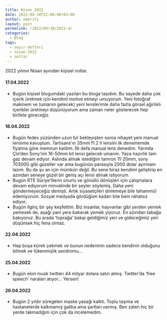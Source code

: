```yaml
---
title: Nisan 2022
date: 2022-04-30T22:00:00+03:00
author: omerify
layout: post
permalink: /2022/04/30/2022-4/
categories:
  - Blog
tags:
  - seyir-defteri
  - nisan-2022
  - notlar
---
```


2022 yılının Nisan ayından kişisel notlar.

#### 17.04.2022

  * Bugün kişisel blogumdaki yazıları bu bloga taşıdım. Bu sayede daha çok içerik üretmek için kendimi motive etmeyi umuyorum. Yeni fotoğraf makinem ve (umarım gelecek) yeni lenslerimle daha fazla görsel ağırlıklı içerikler üretmeyi düşünüyorum ama zaman neler gösterecek hep birlikte göreceğiz.

#### 18.04.2022

  * Bugün fedex yüzünden uzun bir bekleyişten sonra nihayet yeni manual lensime kavuştum. 7artisans’ın 35mm f1.2 II lensini ilk denememde fiyatına göre memnun kaldım. İlk defa manual lens denedim. Yarında Çin’den Sony’nin 16-50mm kit lensi gelecek umarım. Yaza hazırlık tam gaz devam ediyor. Aslında almak istediğim tamron 11-20mm, sony 70300G gibi güzeller var ama bugünün parasıyla 2000 dolar ayırmam lazım. Bu da şu an için mümkün değil. Bu sene biraz kendimi geliştirip en azından seneye güzel bir geniş açı lensi almak istiyorum.
  * Bugün RTE Süriye’lilerin onurlu ve gönüllü dönüşleri için çalışmalara devam ediyorum minvalinde bir şeyler söylemiş. Daha yeni göndermeyeceğiz demişti. Artık siyasetçileri dinlemeye bile tahammül edemiyorum. Sosyal medyada gördüğüm kadarı bile beni rahatsız ediyor.
  * Bugün ilginç bir şey keşfettim. Biz insanlar, hayvanlar gibi yerden yemek yemesek de, aşağı yani yere bakarak yemek yiyoruz. En azından tabağa bakıyoruz. Bu arada ‘toprağa’ bakıp geldiğimiz yeri ve gideceğimiz yeri düşünsek hiç fena olmaz.

#### 22.04.2022

  * Hep boşa kürek çekmek ve bunun nedeninin sadece kendinin olduğunu bilmek ve tükenmişlik sendromu…

#### 25.04.2022

  * Bugün elon musk twitterı 44 milyar dolara satın almış. Twitter’da ‘free speech’ naraları atıyor… Yersen!

#### 26.04.2022
  * Bugün 2 yıldır süregelen maske yasağı kalktı. Toplu taşıma ve hastanelerde kalkmamış galiba ama şartları varmış. Ben zaten hiç bir yerde takmadığım için çok da incelemedim.
